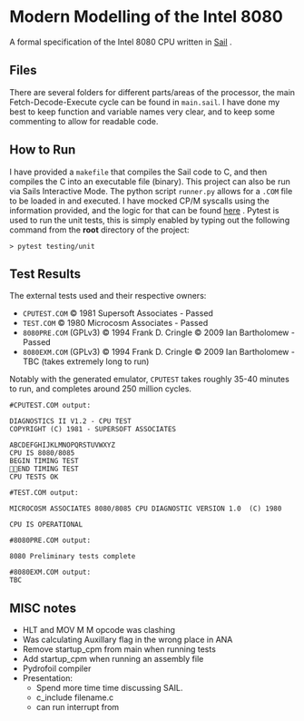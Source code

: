 # Modern Modelling of the Intel 8080
A formal specification of the Intel 8080 CPU written in  [Sail](https://github.com/rems-project/sail "Sail Github Page") .
## Files
There are several folders for different parts/areas of the processor, the main Fetch-Decode-Execute cycle can be found in `main.sail`. I have done my best to keep function and variable names very clear, and to keep some commenting to allow for readable code.

## How to Run

I have provided a `makefile` that compiles the Sail code to C, and then compiles the C into an executable file (binary). This project can also be run via Sails Interactive Mode. 
The python script `runner.py` allows for a `.COM` file to be loaded in and executed. I have mocked CP/M syscalls using the information provided, and the logic for that can be found [here](https://retrocomputing.stackexchange.com/questions/9361/test-emulated-8080-cpu-without-an-os "cp/m syscall mocking") .
Pytest is used to run the unit tests, this is simply enabled by typing out the following command from the **root** directory of the project:
```
> pytest testing/unit
```
## Test Results

The external tests used and their respective owners:
- `CPUTEST.COM` © 1981 Supersoft Associates - Passed
- `TEST.COM` © 1980 Microcosm Associates - Passed
- `8080PRE.COM` (GPLv3) © 1994 Frank D. Cringle © 2009 Ian Bartholomew - Passed
- `8080EXM.COM` (GPLv3) © 1994 Frank D. Cringle © 2009 Ian Bartholomew - TBC (takes extremely long to run)

Notably with the generated emulator, `CPUTEST` takes roughly 35-40 minutes to run, and completes around 250 million cycles.

```
#CPUTEST.COM output:

DIAGNOSTICS II V1.2 - CPU TEST
COPYRIGHT (C) 1981 - SUPERSOFT ASSOCIATES

ABCDEFGHIJKLMNOPQRSTUVWXYZ
CPU IS 8080/8085
BEGIN TIMING TEST
END TIMING TEST
CPU TESTS OK
```
```
#TEST.COM output:

MICROCOSM ASSOCIATES 8080/8085 CPU DIAGNOSTIC VERSION 1.0  (C) 1980

CPU IS OPERATIONAL
```
```
#8080PRE.COM output:

8080 Preliminary tests complete
```
``` 
#8080EXM.COM output:
TBC
```

## MISC notes
- HLT and MOV M M opcode was clashing 
- Was calculating Auxillary flag in the wrong place in ANA
- Remove startup_cpm from main when running tests
- Add startup_cpm when running an assembly file
- Pydrofoil compiler
- Presentation: 
    - Spend more time time discussing SAIL.
    - c_include filename.c
    - can run interrupt from 